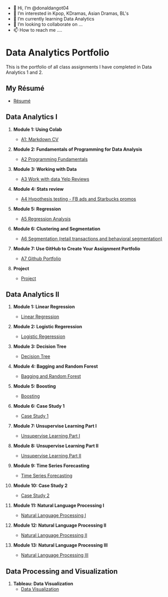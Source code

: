 - 👋 Hi, I’m @donaldangot04
- 👀 I’m interested in Kpop, KDramas, Asian Dramas, BL's
- 🌱 I’m currently learning Data Analytics
- 💞️ I’m looking to collaborate on ...
- 📫 How to reach me ....

<!---
donaldangot04/donaldangot04 is a ✨ special ✨ repository because its `README.md` (this file) appears on your GitHub profile.
You can click the Preview link to take a look at your changes.
--->
# Data Analytics Portfolio
This is the portfolio of all class assignments I have completed in Data Analytics 1 and 2.

## My Résumé
- [Résumé](https://colab.research.google.com/drive/1I0YiMILL5_TXXWv-iPWU6-tNe1T_yH0I?usp=drive_link)

## Data Analytics I

1. **Module 1: Using Colab**
     - [A1: Markdown CV](https://colab.research.google.com/drive/1I0YiMILL5_TXXWv-iPWU6-tNe1T_yH0I?usp=drive_link)
   
2. **Module 2: Fundamentals of Programming for Data Analysis**
    - [A2 Programming Fundamentals](https://colab.research.google.com/drive/1DJxhhSENCdQh7m23zSPVMONFHuvwaapQ?usp=drive_link)
   
4. **Module 3: Working with Data**
    - [A3 Work with data Yelp Reviews](https://colab.research.google.com/drive/1jm8Gv1PQhzLTm-kxKaxNwBGC9c5AzDcP?usp=drive_link)
  
5. **Module 4: Stats review**
    - [A4 Hypothesis testing - FB ads and Starbucks promos](https://colab.research.google.com/drive/11H72y1OzkzWyQuC_ugSZ91Fcgh_WSfkJ?usp=drive_link)

6. **Module 5: Regression**
    - [A5 Regression Analysis](https://colab.research.google.com/drive/1_yPOODMHZah-5RgSGmMQuZfQ862631dM?usp=drive_link)

7. **Module 6: Clustering and Segmentation**
    - [A6 Segmentation (retail transactions and behavioral segmentation)](https://colab.research.google.com/drive/1t8WZe4rNKvlG6QFydYw8kBYZszinuwfF?usp=drive_link)
   
8. **Module 7: Use GitHub to Create Your Assignment Portfolio**
     - [A7 Github Portfolio](https://colab.research.google.com/drive/1zUhw5Vng8HXvDlD8FVSI0qD_QH4_ms5W?usp=sharing)
      
9. **Project**
     - [Project](https://colab.research.google.com/drive/1QvovlMC1sOoZ_sGRXs4pReq4BUpgs565?usp=sharing)

## Data Analytics II
   
1. **Module 1: Linear Regression**
    - [Linear Regression](https://colab.research.google.com/drive/11j5QysVupS2a49rEABR-oO7Y_qGZSkIy?usp=sharing)
     
2. **Module 2: Logistic Regeression**
    - [Logistic Regeression](https://colab.research.google.com/drive/1fcPffZ583U2hdyu85LbOCydGCFaEiREr?usp=sharing)
     
3. **Module 3: Decision Tree**
    - [Decision Tree](https://colab.research.google.com/drive/1kHFLFaHSiIm6fGzMYgAP4dvyvVuM6qt_?usp=sharing)
     
4. **Module 4: Bagging and Random Forest**
    - [Bagging and Random Forest](https://colab.research.google.com/drive/1MySkjy3HAxQxzjXNd_wNCWxsHCAW0N_5?usp=sharing)
     
5. **Module 5: Boosting**
    - [Boosting](https://colab.research.google.com/drive/1O0PLiYE9CAFrxEApbtB-lyTvpr-JpzBF?usp=sharing)
     
6. **Module 6: Case Study 1**
    - [Case Study 1](https://colab.research.google.com/drive/1Auy54MNrO4inF72uxa2U5l57oHhY5izc?authuser=2)
     
7. **Module 7: Unsupervise Learning Part I**
    - [Unsupervise Learning Part I](https://colab.research.google.com/drive/1InCavaAVkXyoPse2f3ac7AK2w4tZe-OM?authuser=2)
     
8. **Module 8: Unsupervise Learning Part II**
    - [Unsupervise Learning Part II](https://colab.research.google.com/drive/1QGKXCA67SNKGpfiWFxsTvY5CqHkxRK3L?authuser=2)
     
9. **Module 9: Time Series Forecasting**
    - [Time Series Forecasting](https://colab.research.google.com/drive/12UsePK2CH4fkBFK_sFrBdlje1E7fVa6U?authuser=2)

10. **Module 10: Case Study 2**
    - [Case Study 2](https://colab.research.google.com/drive/1dwCXlCcn8mnsu0uwQvsRzWJyg5sZnDvu?authuser=2)
     
11. **Module 11: Natural Language Processing I**
    - [Natural Language Processing I](https://colab.research.google.com/drive/1OhPyw7rtgWwXsXZtfsBIaa5wHF08VUyl?authuser=2)
     
12. **Module 12: Natural Language Processing II**
    - [Natural Language Processing II](https://colab.research.google.com/drive/1M_OxHO5RwqTOnCFJTCZFDRTPDsyfRlsu?authuser=2)
     
13. **Module 13: Natural Language Processing III**
    - [Natural Language Processing III](https://colab.research.google.com/drive/1JZdOCPjBFhyU8cvo9gn3_DixGoMDhOfW?authuser=2)
   
## Data Processing and Visualization

1. **Tableau: Data Visualization**
    - [Data Visualization](https://public.tableau.com/views/Homework5_DonaldAngot/FinalDashboard?:language=en-US&:sid=&:redirect=auth&:display_count=n&:origin=viz_share_link)


     

